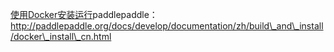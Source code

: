 [使用Docker安装运行](http://paddlepaddle.org/docs/develop/documentation/zh/build_and_install/docker_install_cn.html)paddlepaddle：http://paddlepaddle.org/docs/develop/documentation/zh/build\_and\_install/docker\_install\_cn.html

